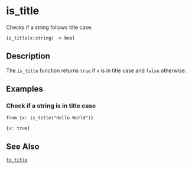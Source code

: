 # is_title

Checks if a string follows title case.

```tql
is_title(x:string) -> bool
```

## Description

The `is_title` function returns `true` if `x` is in title case and `false`
otherwise.

## Examples

### Check if a string is in title case

```tql
from {x: is_title("Hello World")}
```

```tql
{x: true}
```

## See Also

[`to_title`](to_title.md)
